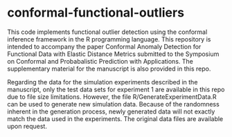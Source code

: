 # conformal-functional-outliers
This code implements functional outlier detection using the conformal inference framework in the R programming language. This repository is intended to accompany the paper Conformal Anomaly Detection for Functional Data with Elastic Distance Metrics submitted to the Symposium on Conformal and Probabalistic Prediction with Applications. The supplementary material for the manuscript is also provided in this repo.

Regarding the data for the simulation experiments described in the manuscript, only the test data sets for experiment 1 are available in this repo due to file size limitations. However, the file R/GenerateExperimentData.R can be used to generate new simulation data. Because of the randomness inherent in the generation process, newly generated data will not exactly match the data used in the experiments. The original data files are available upon request.
